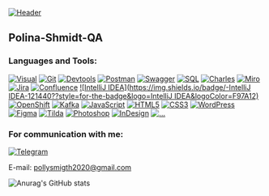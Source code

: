 [![Header](https://github.com/Polina-Shmidt-QA/Polina-Shmidt-QA/blob/main/assets/logo.png)](https://Polina-Shmidt-QA.github.io/)


## Polina-Shmidt-QA

### Languages and Tools:

[![Visual](https://img.shields.io/badge/-Visual_Studio_Code-121440??style=for-the-badge&logo=Visualstudiocode&logoColor=47c5fb)](https://github.com/Polina-Shmidt-QA)
[![Git](https://img.shields.io/badge/-Git-121440??style=for-the-badge&logo=Git&logoColor=f43010)](https://github.com/Polina-Shmidt-QA)
[![Devtools](https://img.shields.io/badge/-Devtools-121440??style=for-the-badge&logo=Devtools&logoColor=f43010)](https://github.com/Polina-Shmidt-QA)
[![Postman](https://img.shields.io/badge/-Postman-121440??style=for-the-badge&logo=Postman&logoColor=f43010)](https://github.com/Polina-Shmidt-QA)
[![Swagger](https://img.shields.io/badge/-Swagger-24292f??style=for-the-badge&logo=Swagger&logoColor=0cff00)](https://github.com/Polina-Shmidt-QA)
[![SQL](https://img.shields.io/badge/-SQL-24292f??style=for-the-badge&logo=postgresql&logoColor=47c5fb)](https://github.com/Polina-Shmidt-QA)
[![Charles](https://img.shields.io/badge/-Charles-24292f??style=for-the-badge&logo=Charles&logoColor=79ae42)](https://github.com/Polina-Shmidt-Q)
[![Miro](https://img.shields.io/badge/-Mirro-121440??style=for-the-badge&logo=Mirro&logoColor=1E213D)](https://github.com/Polina-Shmidt-QA)
[![Jira](https://img.shields.io/badge/-Jira-121440??style=for-the-badge&logo=Jira&logoColor=2684FF)](https://github.com/Polina-Shmidt-QA)
[![Confluence](https://img.shields.io/badge/-Confluence-121440??style=for-the-badge&logo=Confluence&logoColor=0052CC)](https://github.com/Polina-Shmidt-QA)
[![IntelliJ IDEA](https://img.shields.io/badge/-IntelliJ IDEA-121440??style=for-the-badge&logo=IntelliJ IDEA&logoColor=F97A12)](https://github.com/Polina-Shmidt-QA)
[![OpenShift](https://img.shields.io/badge/-OpenShift-121440??style=for-the-badge&logo=OpenShift&logoColor=EB2126)](https://github.com/Polina-Shmidt-QA)
[![Kafka](https://img.shields.io/badge/-Kafka-121440??style=for-the-badge&logo=Kafka&logoColor=FFFFFF)](https://github.com/Polina-Shmidt-QA)
[![JavaScript](https://img.shields.io/badge/-JavaScript-24292f??style=for-the-badge&logo=JavaScript&logoColor=fff600)](https://github.com/Polina-Shmidt-QA)
[![HTML5](https://img.shields.io/badge/-HTML5-121440??style=for-the-badge&logo=html5&logoColor=FD6A02)](https://github.com/Polina-Shmidt-QA)
[![CSS3](https://img.shields.io/badge/-CSS3-121440??style=for-the-badge&logo=css3&logoColor=265eaa)](https://github.com/Polina-Shmidt-QA)
[![WordPress](https://img.shields.io/badge/-WordPress-121440??style=for-the-badge&logo=WordPress&logoColor=47c5fb)](https://github.com/Polina-Shmidt-QA)
[![Figma](https://img.shields.io/badge/-Figma-121440??style=for-the-badge&logo=Figma&logoColor=ffffff)](https://github.com/Polina-Shmidt-QA)
[![Tilda](https://img.shields.io/badge/-Tilda-121440??style=for-the-badge&logo=Tilda&logoColor=ffffff)](https://github.com/Polina-Shmidt-QA)
[![Photoshop](https://img.shields.io/badge/-Photoshop-121440??style=for-the-badge&logo=Photoshop&logoColor=1E213D)](https://github.com/Polina-Shmidt-QA)
[![InDesign](https://img.shields.io/badge/-InDesign-121440??style=for-the-badge&logo=Indesign&logoColor=1E213D)](https://github.com/Polina-Shmidt-QA)
[![...](https://img.shields.io/badge/-...-121440?style=for-the-badge&logo=...&logoColor=ffffff)](https://github.com/Polina-Shmidt-QA?tab=repositories)

### For communication with me:
[![Telegram](https://img.shields.io/badge/-Telegram-24292f??style=for-the-badge&logo=Telegram&logoColor=47c5fb)](https://t.me/ForsFortis)

E-mail: pollysmigth2020@gmail.com

![Anurag's GitHub stats](https://github-readme-stats.vercel.app/api?username=Polina-Shmidt-QA&hide=issues,contribs&show_icons=true&theme=cobalt)
